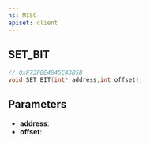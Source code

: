 ```yaml
---
ns: MISC
apiset: client
---
```

## SET_BIT

```c
// 0xF73FBE4845C43B5B
void SET_BIT(int* address,int offset);
```


## Parameters
* **address**:
* **offset**: